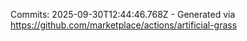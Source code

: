 Commits: 2025-09-30T12:44:46.768Z - Generated via https://github.com/marketplace/actions/artificial-grass
<br>

